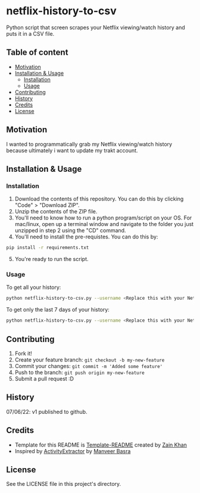 # netflix-history-to-csv
Python script that screen scrapes your Netflix viewing/watch history and puts it in a CSV file.

## Table of content
- [Motivation](#motivation)
- [Installation & Usage](#installation--usage)
    - [Installation](#installation)
    - [Usage](#usage)
- [Contributing](#contributing)
- [History](#history)
- [Credits](#credits)
- [License](#license)

## Motivation
I wanted to programmatically grab my Netflix viewing/watch history because ultimately i want to update my trakt account. 

## Installation & Usage

### Installation
1. Download the contents of this repository. You can do this by clicking "Code" > "Download ZIP".
2. Unzip the contents of the ZIP file.
3. You'll need to know how to run a python program/script on your OS. For mac/linux, open up a terminal window and navigate to the folder you just unzipped in step 2 using the "CD" command.
4. You'll need to install the pre-requistes. You can do this by:
```bash
pip install -r requirements.txt
```
5. You're ready to run the script.

### Usage
To get all your history:
```bash
python netflix-history-to-csv.py --username <Replace this with your Netflix email address> --password <Replace this with your Netflix password> --profile <Replace this with the profile inside the Netflix account your want the history of>
```

To get only the last 7 days of your history:
```bash
python netflix-history-to-csv.py --username <Replace this with your Netflix email address> --password <Replace this with your Netflix password> --profile <Replace this with the profile inside the Netflix account your want the history of> --history 7 
```

## Contributing
1. Fork it!
2. Create your feature branch: `git checkout -b my-new-feature`
3. Commit your changes: `git commit -m 'Added some feature'`
4. Push to the branch: `git push origin my-new-feature`
5. Submit a pull request :D

## History
07/06/22: v1 published to github.

## Credits
- Template for this README is <a href="https://github.com/gitzain/template-README">Template-README</a> created by <a href="https://iamzain.com">Zain Khan</a>
- Inspired by <a href="https://github.com/ManveerBasra/ActivityExtractor">ActivityExtractor</a> by <a href="https://github.com/ManveerBasra">Manveer Basra</a>

## License
See the LICENSE file in this project's directory.
